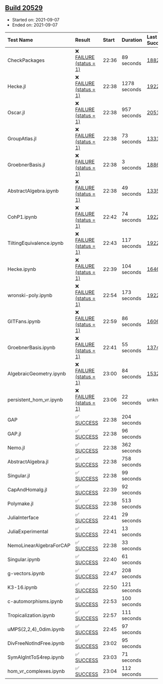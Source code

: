 ## [Build 20529](https://oscarci.mathematik.uni-kl.de/job/oscar/20529/)

* Started on: 2021-09-07
* Ended on: 2021-09-07

| Test Name    | Result | Start | Duration | Last Success | First Failure |
|:-------------|:-------|:------|:---------|:-------------|:--------------|
| CheckPackages | ❌ [FAILURE (status = 1)](https://oscarci.mathematik.uni-kl.de/job/oscar/20529/artifact/logs/build-20529/CheckPackages.log) | 22:36 | 89 seconds | [18822](https://oscarci.mathematik.uni-kl.de/job/oscar/18822/) | [18823](https://oscarci.mathematik.uni-kl.de/job/oscar/18823/) |
| Hecke.jl | ❌ [FAILURE (status = 1)](https://oscarci.mathematik.uni-kl.de/job/oscar/20529/artifact/logs/build-20529/Hecke.jl.log) | 22:38 | 1278 seconds | [19222](https://oscarci.mathematik.uni-kl.de/job/oscar/19222/) | [20152](https://oscarci.mathematik.uni-kl.de/job/oscar/20152/) |
| Oscar.jl | ❌ [FAILURE (status = 1)](https://oscarci.mathematik.uni-kl.de/job/oscar/20529/artifact/logs/build-20529/Oscar.jl.log) | 22:38 | 957 seconds | [20519](https://oscarci.mathematik.uni-kl.de/job/oscar/20519/) | [20520](https://oscarci.mathematik.uni-kl.de/job/oscar/20520/) |
| GroupAtlas.jl | ❌ [FAILURE (status = 1)](https://oscarci.mathematik.uni-kl.de/job/oscar/20529/artifact/logs/build-20529/GroupAtlas.jl.log) | 22:38 | 73 seconds | [13311](https://oscarci.mathematik.uni-kl.de/job/oscar/13311/) | [13312](https://oscarci.mathematik.uni-kl.de/job/oscar/13312/) |
| GroebnerBasis.jl | ❌ [FAILURE (status = 1)](https://oscarci.mathematik.uni-kl.de/job/oscar/20529/artifact/logs/build-20529/GroebnerBasis.jl.log) | 22:38 | 3 seconds | [18864](https://oscarci.mathematik.uni-kl.de/job/oscar/18864/) | [18865](https://oscarci.mathematik.uni-kl.de/job/oscar/18865/) |
| AbstractAlgebra.ipynb | ❌ [FAILURE (status = 1)](https://oscarci.mathematik.uni-kl.de/job/oscar/20529/artifact/logs/build-20529/AbstractAlgebra.ipynb.log) | 22:38 | 49 seconds | [13355](https://oscarci.mathematik.uni-kl.de/job/oscar/13355/) | [13356](https://oscarci.mathematik.uni-kl.de/job/oscar/13356/) |
| CohP1.ipynb | ❌ [FAILURE (status = 1)](https://oscarci.mathematik.uni-kl.de/job/oscar/20529/artifact/logs/build-20529/CohP1.ipynb.log) | 22:42 | 74 seconds | [19222](https://oscarci.mathematik.uni-kl.de/job/oscar/19222/) | [20152](https://oscarci.mathematik.uni-kl.de/job/oscar/20152/) |
| TiltingEquivalence.ipynb | ❌ [FAILURE (status = 1)](https://oscarci.mathematik.uni-kl.de/job/oscar/20529/artifact/logs/build-20529/TiltingEquivalence.ipynb.log) | 22:43 | 117 seconds | [19222](https://oscarci.mathematik.uni-kl.de/job/oscar/19222/) | [20152](https://oscarci.mathematik.uni-kl.de/job/oscar/20152/) |
| Hecke.ipynb | ❌ [FAILURE (status = 1)](https://oscarci.mathematik.uni-kl.de/job/oscar/20529/artifact/logs/build-20529/Hecke.ipynb.log) | 22:39 | 104 seconds | [16463](https://oscarci.mathematik.uni-kl.de/job/oscar/16463/) | [16464](https://oscarci.mathematik.uni-kl.de/job/oscar/16464/) |
| wronski-poly.ipynb | ❌ [FAILURE (status = 1)](https://oscarci.mathematik.uni-kl.de/job/oscar/20529/artifact/logs/build-20529/wronski-poly.ipynb.log) | 22:54 | 173 seconds | [19222](https://oscarci.mathematik.uni-kl.de/job/oscar/19222/) | [20152](https://oscarci.mathematik.uni-kl.de/job/oscar/20152/) |
| GITFans.ipynb | ❌ [FAILURE (status = 1)](https://oscarci.mathematik.uni-kl.de/job/oscar/20529/artifact/logs/build-20529/GITFans.ipynb.log) | 22:59 | 86 seconds | [16068](https://oscarci.mathematik.uni-kl.de/job/oscar/16068/) | [16069](https://oscarci.mathematik.uni-kl.de/job/oscar/16069/) |
| GroebnerBasis.ipynb | ❌ [FAILURE (status = 1)](https://oscarci.mathematik.uni-kl.de/job/oscar/20529/artifact/logs/build-20529/GroebnerBasis.ipynb.log) | 22:41 | 55 seconds | [13748](https://oscarci.mathematik.uni-kl.de/job/oscar/13748/) | [13749](https://oscarci.mathematik.uni-kl.de/job/oscar/13749/) |
| AlgebraicGeometry.ipynb | ❌ [FAILURE (status = 1)](https://oscarci.mathematik.uni-kl.de/job/oscar/20529/artifact/logs/build-20529/AlgebraicGeometry.ipynb.log) | 23:00 | 84 seconds | [15322](https://oscarci.mathematik.uni-kl.de/job/oscar/15322/) | [15323](https://oscarci.mathematik.uni-kl.de/job/oscar/15323/) |
| persistent_hom_vr.ipynb | ❌ [FAILURE (status = 1)](https://oscarci.mathematik.uni-kl.de/job/oscar/20529/artifact/logs/build-20529/persistent_hom_vr.ipynb.log) | 23:06 | 22 seconds | unknown | unknown |
| GAP | ✅ [SUCCESS](https://oscarci.mathematik.uni-kl.de/job/oscar/20529/artifact/logs/build-20529/GAP.log) | 22:38 | 204 seconds |  |  |
| GAP.jl | ✅ [SUCCESS](https://oscarci.mathematik.uni-kl.de/job/oscar/20529/artifact/logs/build-20529/GAP.jl.log) | 22:38 | 96 seconds |  |  |
| Nemo.jl | ✅ [SUCCESS](https://oscarci.mathematik.uni-kl.de/job/oscar/20529/artifact/logs/build-20529/Nemo.jl.log) | 22:38 | 362 seconds |  |  |
| AbstractAlgebra.jl | ✅ [SUCCESS](https://oscarci.mathematik.uni-kl.de/job/oscar/20529/artifact/logs/build-20529/AbstractAlgebra.jl.log) | 22:38 | 758 seconds |  |  |
| Singular.jl | ✅ [SUCCESS](https://oscarci.mathematik.uni-kl.de/job/oscar/20529/artifact/logs/build-20529/Singular.jl.log) | 22:38 | 99 seconds |  |  |
| CapAndHomalg.jl | ✅ [SUCCESS](https://oscarci.mathematik.uni-kl.de/job/oscar/20529/artifact/logs/build-20529/CapAndHomalg.jl.log) | 22:39 | 92 seconds |  |  |
| Polymake.jl | ✅ [SUCCESS](https://oscarci.mathematik.uni-kl.de/job/oscar/20529/artifact/logs/build-20529/Polymake.jl.log) | 22:38 | 513 seconds |  |  |
| JuliaInterface | ✅ [SUCCESS](https://oscarci.mathematik.uni-kl.de/job/oscar/20529/artifact/logs/build-20529/JuliaInterface.log) | 22:41 | 29 seconds |  |  |
| JuliaExperimental | ✅ [SUCCESS](https://oscarci.mathematik.uni-kl.de/job/oscar/20529/artifact/logs/build-20529/JuliaExperimental.log) | 22:41 | 13 seconds |  |  |
| NemoLinearAlgebraForCAP | ✅ [SUCCESS](https://oscarci.mathematik.uni-kl.de/job/oscar/20529/artifact/logs/build-20529/NemoLinearAlgebraForCAP.log) | 22:38 | 33 seconds |  |  |
| Singular.ipynb | ✅ [SUCCESS](https://oscarci.mathematik.uni-kl.de/job/oscar/20529/artifact/logs/build-20529/Singular.ipynb.log) | 22:40 | 61 seconds |  |  |
| g-vectors.ipynb | ✅ [SUCCESS](https://oscarci.mathematik.uni-kl.de/job/oscar/20529/artifact/logs/build-20529/g-vectors.ipynb.log) | 22:47 | 208 seconds |  |  |
| K3-16.ipynb | ✅ [SUCCESS](https://oscarci.mathematik.uni-kl.de/job/oscar/20529/artifact/logs/build-20529/K3-16.ipynb.log) | 22:50 | 121 seconds |  |  |
| c-automorphisms.ipynb | ✅ [SUCCESS](https://oscarci.mathematik.uni-kl.de/job/oscar/20529/artifact/logs/build-20529/c-automorphisms.ipynb.log) | 22:53 | 100 seconds |  |  |
| Tropicalization.ipynb | ✅ [SUCCESS](https://oscarci.mathematik.uni-kl.de/job/oscar/20529/artifact/logs/build-20529/Tropicalization.ipynb.log) | 22:57 | 111 seconds |  |  |
| uMPS(2,2,4)_0dim.ipynb | ✅ [SUCCESS](https://oscarci.mathematik.uni-kl.de/job/oscar/20529/artifact/logs/build-20529/uMPS-2-2-4-_0dim.ipynb.log) | 22:45 | 97 seconds |  |  |
| DivFreeNotIndFree.ipynb | ✅ [SUCCESS](https://oscarci.mathematik.uni-kl.de/job/oscar/20529/artifact/logs/build-20529/DivFreeNotIndFree.ipynb.log) | 23:02 | 95 seconds |  |  |
| SymAlgIntToS4rep.ipynb | ✅ [SUCCESS](https://oscarci.mathematik.uni-kl.de/job/oscar/20529/artifact/logs/build-20529/SymAlgIntToS4rep.ipynb.log) | 23:03 | 71 seconds |  |  |
| hom_vr_complexes.ipynb | ✅ [SUCCESS](https://oscarci.mathematik.uni-kl.de/job/oscar/20529/artifact/logs/build-20529/hom_vr_complexes.ipynb.log) | 23:04 | 112 seconds |  |  |
